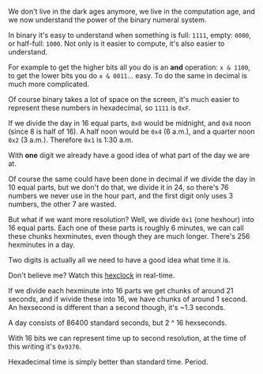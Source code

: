 We don't live in the dark ages anymore, we live in the computation age, and we
now understand the power of the binary numeral system.

In binary it's easy to understand when something is full: `1111`, empty: `0000`,
or half-full: `1000`. Not only is it easier to compute, it's also easier to
understand.

For example to get the higher bits all you do is an **and** operation: `x &
1100`, to get the lower bits you do `x & 0011`... easy. To do the same in
decimal is much more complicated.

Of course binary takes a lot of space on the screen, it's much easier to
represent these numbers in hexadecimal, so `1111` is `0xF`.

If we divide the day in 16 equal parts, `0x0` would be midnight, and `0x8` noon
(since 8 is half of 16). A half noon would be `0x4` (6 a.m.), and a quarter noon
`0x2` (3 a.m.). Therefore `0x1` is 1:30 a.m.

With **one** digit we already have a good idea of what part of the day we are
at.

Of course the same could have been done in decimal if we divide the day in 10
equal parts, but we don't do that, we divide it in 24, so there's 76 numbers we
never use in the hour part, and the first digit only uses 3 numbers, the other 7
are wasted.

But what if we want more resolution? Well, we divide `0x1` (one hexhour) into 16
equal parts. Each one of these parts is roughly 6 minutes, we can call these
chunks hexminutes, even though they are much longer. There's 256 hexminutes in a
day.

Two digits is actually all we need to have a good idea what time it is.

Don't believe me? Watch this [hexclock](https://felipec.github.io/hexclock/) in
real-time.

If we divide each hexminute into 16 parts we get chunks of around 21 seconds,
and if wivide these into 16, we have chunks of around 1 second. An hexsecond is
different than a second though, it's ~1.3 seconds.

A day consists of 86400 standard seconds, but 2 ^ 16 hexseconds.

With 16 bits we can represent time up to second resolution, at the time of this
writing it's `0x9370`.

Hexadecimal time is simply better than standard time. Period.
